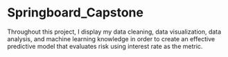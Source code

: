 # Springboard_Capstone
Throughout this project, I display my data cleaning, data visualization, data analysis, and machine learning knowledge in order to 
create an effective predictive model that evaluates risk using interest rate as the metric.
